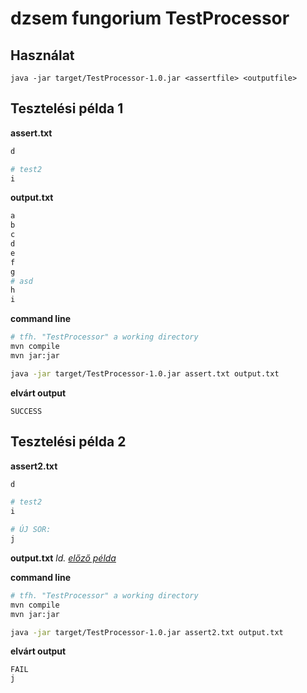 # dzsem fungorium TestProcessor

## Használat
```
java -jar target/TestProcessor-1.0.jar <assertfile> <outputfile>
```

## Tesztelési példa 1

**assert.txt**
```sh
d

# test2
i
```

**output.txt**
```sh
a
b
c
d
e
f
g
# asd
h
i
```

**command line**
```sh
# tfh. "TestProcessor" a working directory
mvn compile
mvn jar:jar

java -jar target/TestProcessor-1.0.jar assert.txt output.txt
```

**elvárt output**
```
SUCCESS
```


## Tesztelési példa 2
**assert2.txt**
```sh
d

# test2
i

# ÚJ SOR:
j
```

**output.txt**
<i>ld. [előző példa](#tesztelési-példa-1)</i>

**command line**
```sh
# tfh. "TestProcessor" a working directory
mvn compile
mvn jar:jar

java -jar target/TestProcessor-1.0.jar assert2.txt output.txt
```

**elvárt output**
```
FAIL
j
```